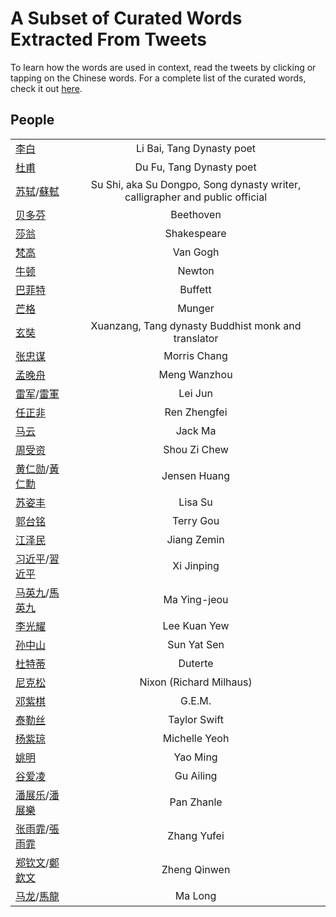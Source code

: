 # A Subset of Curated Words Extracted From Tweets

To learn how the words are used in context, read the tweets by clicking or tapping on the Chinese words. For a complete 
list of the curated words, check it out [here](words_tweets_stats.md).

## People
|  |  |
| ----- | :---: |
| [李白](../hanzi-cards/李白.md) | Li Bai, Tang Dynasty poet |
| [杜甫](../hanzi-cards/杜甫.md) | Du Fu, Tang Dynasty poet |
| [苏轼](../hanzi-cards/苏轼.md)/[蘇軾](../hanzi-cards/蘇軾.md) | Su Shi, aka Su Dongpo, Song dynasty writer, calligrapher and public official |
| [贝多芬](../hanzi-cards/贝多芬.md) | Beethoven |
| [莎翁](../hanzi-cards/莎翁.md) | Shakespeare |
| [梵高](../hanzi-cards/梵高.md) | Van Gogh |
| [牛顿](../hanzi-cards/牛顿.md) | Newton |
| [巴菲特](../hanzi-cards/巴菲特.md) | Buffett |
| [芒格](../hanzi-cards/芒格.md) | Munger |
| [玄奘](../hanzi-cards/玄奘.md) | Xuanzang, Tang dynasty Buddhist monk and translator |
| [张忠谋](../hanzi-cards/张忠谋.md) | Morris Chang |
| [孟晚舟](../hanzi-cards/孟晚舟.md) | Meng Wanzhou |
| [雷军](../hanzi-cards/雷军.md)/[雷軍](../hanzi-cards/雷軍.md) | Lei Jun |
| [任正非](../hanzi-cards/任正非.md) | Ren Zhengfei |
| [马云](../hanzi-cards/马云.md) | Jack Ma |
| [周受资](../hanzi-cards/周受资.md) | Shou Zi Chew |
| [黄仁勋](../hanzi-cards/黄仁勋.md)/[黃仁勳](../hanzi-cards/黃仁勳.md) | Jensen Huang |
| [苏姿丰](../hanzi-cards/苏姿丰.md) | Lisa Su |
| [郭台铭](../hanzi-cards/郭台铭.md) | Terry Gou |
| [江泽民](../hanzi-cards/江泽民.md) | Jiang Zemin |
| [习近平](../hanzi-cards/习近平.md)/[習近平](../hanzi-cards/習近平.md) | Xi Jinping |
| [马英九](../hanzi-cards/马英九.md)/[馬英九](../hanzi-cards/馬英九.md) | Ma Ying-jeou |
| [李光耀](../hanzi-cards/李光耀.md) | Lee Kuan Yew |
| [孙中山](../hanzi-cards/孙中山.md) | Sun Yat Sen |
| [杜特蒂](../hanzi-cards/杜特蒂.md) | Duterte |
| [尼克松](../hanzi-cards/尼克松.md) | Nixon (Richard Milhaus) |
| [邓紫棋](../hanzi-cards/邓紫棋.md) | G.E.M. |
| [泰勒丝](../hanzi-cards/泰勒丝.md) | Taylor Swift |
| [杨紫琼](../hanzi-cards/杨紫琼.md) | Michelle Yeoh |
| [姚明](../hanzi-cards/姚明.md) | Yao Ming |
| [谷爱凌](../hanzi-cards/谷爱凌.md) | Gu Ailing |
| [潘展乐](../hanzi-cards/潘展乐.md)/[潘展樂](../hanzi-cards/潘展樂.md) | Pan Zhanle |
| [张雨霏](../hanzi-cards/张雨霏.md)/[張雨霏](../hanzi-cards/張雨霏.md) | Zhang Yufei |
| [郑钦文](../hanzi-cards/郑钦文.md)/[鄭欽文](../hanzi-cards/鄭欽文.md) | Zheng Qinwen |
| [马龙](../hanzi-cards/马龙.md)/[馬龍](../hanzi-cards/馬龍.md) | Ma Long |